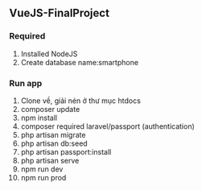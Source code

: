 ## VueJS-FinalProject
### Required
1. Installed NodeJS
2. Create database name:smartphone
### Run app
1. Clone về, giải nén ở  thư mục htdocs
2. composer update
3. npm install
4. composer required laravel/passport (authentication)
5. php artisan migrate
6. php artisan db:seed
7. php artisan passport:install
8. php artisan serve
9. npm run dev
10. npm run prod
